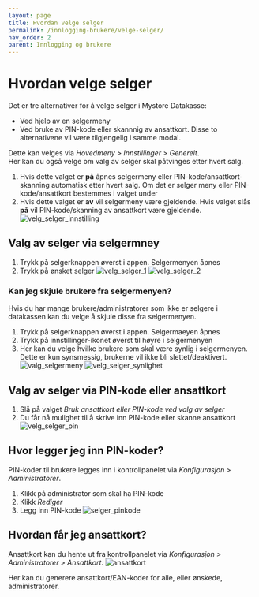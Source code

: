 ```yaml
---
layout: page
title: Hvordan velge selger
permalink: /innlogging-brukere/velge-selger/
nav_order: 2
parent: Innlogging og brukere
---
```


# Hvordan velge selger
Det er tre alternativer for å velge selger i Mystore Datakasse:
- Ved hjelp av en selgermeny
- Ved bruke av PIN-kode eller skannnig av ansattkort. Disse to alternativene vil være tilgjengelig i samme modal.

Dette kan velges via _Hovedmeny > Innstillinger > Generelt_. <br>
Her kan du også velge om valg av selger skal påtvinges etter hvert salg.

1. Hvis dette valget er **på** åpnes selgermeny eller PIN-kode/ansattkort-skanning automatisk etter hvert salg. Om det er selger meny eller PIN-kode/ansattkort bestemmes i valget under
2. Hvis dette valget er **av** vil selgermeny være gjeldende. Hvis valget slås **på** vil PIN-kode/skanning av ansattkort være gjeldende.
![velg_selger_innstilling](/pos-doc/assets/images/dokumentasjon_valg_selgere.jpg) 


## Valg av selger via selgermney 

1. Trykk på selgerknappen øverst i appen. Selgermenyen åpnes 
2. Trykk på ønsket selger
![velg_selger_1](/pos-doc/assets/images/dokumentasjon_selgerknapp.jpg)
![velg_selger_2](/pos-doc/assets/images/dokumentasjon_selgermeny_1.jpg)

### Kan jeg skjule brukere fra selgermenyen?
Hvis du har mange brukere/administratorer som ikke er selgere i datakassen kan du velge å skjule disse fra selgermenyen.
1. Trykk på selgerknappen øverst i appen. Selgermaeyen åpnes
2. Trykk på innstillinger-ikonet øverst til høyre i selgermenyen
3. Her kan du velge hvilke brukere som skal være synlig i selgermenyen. Dette er kun synsmessig, brukerne vil ikke bli slettet/deaktivert.
![valg_selgermeny](/pos-doc/assets/images/dokumentasjon_selgermeny_valg.jpg)
![velg_selger_synlighet](/pos-doc/assets/images/selger_skjul.jpg)

## Valg av selger via PIN-kode eller ansattkort
1. Slå på valget _Bruk ansattkort eller PIN-kode ved valg av selger_ 
2. Du får nå mulighet til å skrive inn PIN-kode eller skanne ansattkort
![velg_selger_pin](/pos-doc/assets/images/selger_pin.jpg)

## Hvor legger jeg inn PIN-koder?
PIN-koder til brukere legges inn i kontrollpanelet via _Konfigurasjon > Administratorer_. 
1. Klikk på administrator som skal ha PIN-kode
2. Klikk _Rediger_
3. Legg inn PIN-kode
![selger_pinkode](/pos-doc/assets/images/pinkode.jpg) 

## Hvordan får jeg ansattkort? 
Ansattkort kan du hente ut fra kontrollpanelet via _Konfigurasjon > Administratorer > Ansattkort_.
![ansattkort](/pos-doc/assets/images/ansattkort_1.jpg) 

Her kan du generere ansattkort/EAN-koder for alle, eller ønskede, administratorer.




